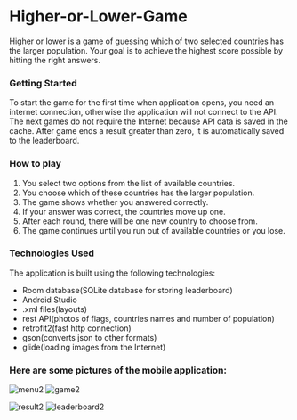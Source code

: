 # Higher-or-Lower-Game
Higher or lower is a game of guessing which of two selected countries has the larger population. Your goal is to achieve the highest score possible by hitting the right answers.

### Getting Started
To start the game for the first time when application opens, you need an internet connection, otherwise the application will not connect to the API. The next games do not require the Internet because API data is saved in the cache.
After game ends a result greater than zero, it is automatically saved to the leaderboard.

### How to play
1. You select two options from the list of available countries.
2. You choose which of these countries has the larger population.
4. The game shows whether you answered correctly.
5. If your answer was correct, the countries move up one.
6. After each round, there will be one new country to choose from.
7. The game continues until you run out of available countries or you lose.

### Technologies Used
The application is built using the following technologies:
- Room database(SQLite database for storing leaderboard)
- Android Studio
- .xml files(layouts)
- rest API(photos of flags, countries names and number of population)
- retrofit2(fast http connection)
- gson(converts json to other formats)
- glide(loading images from the Internet)

### Here are some pictures of the mobile application:

![menu2](https://github.com/AdamDawi/Higher-or-Lower-Game/assets/49430055/fa2bedca-4660-4da6-89d9-0ec6877480ec)
![game2](https://github.com/AdamDawi/Higher-or-Lower-Game/assets/49430055/320f673d-3074-4fc8-a0e4-7c446f725d5f)

![result2](https://github.com/AdamDawi/Higher-or-Lower-Game/assets/49430055/e02dffc6-3c16-4172-817a-0072679ba665)
![leaderboard2](https://github.com/AdamDawi/Higher-or-Lower-Game/assets/49430055/8a76ca5d-1a13-4fd2-8edf-2aa7d9fb556b)
